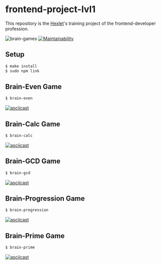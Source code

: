 # frontend-project-lvl1

This repository is the [Hexlet](https://ru.hexlet.io/professions/frontend/projects/44)'s training project of the frontend-developer profession.

![brain-games](https://github.com/alex-yevs/frontend-project-lvl1/workflows/brain-games/badge.svg)
[![Maintainability](https://api.codeclimate.com/v1/badges/3e99187cfd253aa63442/maintainability)](https://codeclimate.com/github/alex-yevs/frontend-project-lvl1/maintainability)

## Setup

```sh
$ make install
$ sudo npm link
```

## Brain-Even Game

```sh
$ brain-even
```
[![asciicast](https://asciinema.org/a/RvXZ6AKUu2GLl8wW8ydQDPQXD.svg)](https://asciinema.org/a/RvXZ6AKUu2GLl8wW8ydQDPQXD)


## Brain-Calc Game

```sh
$ brain-calc
```
[![asciicast](https://asciinema.org/a/aR2T9VwhUwjbAtzKHAcidJLDU.svg)](https://asciinema.org/a/aR2T9VwhUwjbAtzKHAcidJLDU)


## Brain-GCD Game

```sh
$ brain-gcd
```
[![asciicast](https://asciinema.org/a/toTRmFTlNLvjmZe1V7LPSeelY.svg)](https://asciinema.org/a/toTRmFTlNLvjmZe1V7LPSeelY)


## Brain-Progression Game

```sh
$ brain-progression
```
[![asciicast](https://asciinema.org/a/NvoajKNpYW1Ei2Wz9DITQoq8i.svg)](https://asciinema.org/a/NvoajKNpYW1Ei2Wz9DITQoq8i)


## Brain-Prime Game

```sh
$ brain-prime
```
[![asciicast](https://asciinema.org/a/G8d5SAQNUUYrzPsZuP4MKycxW.svg)](https://asciinema.org/a/G8d5SAQNUUYrzPsZuP4MKycxW)